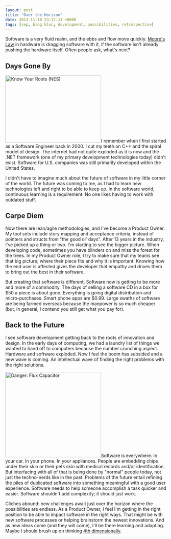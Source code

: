 ```yaml
---
layout: post
title: "Over the Horizon"
date: 2013-11-10 23:17:13 +0000
tags: [sep, blog bloc, development, possibilities, retrospective]
---
```

Software is a very fluid realm, and the ebbs and flow move quickly. <a href="http://en.wikipedia.org/wiki/Moore's_law">Moore's Law</a> in hardware is dragging software with it, if the software isn't already pushing the hardware itself. Often people ask, what's next?

<h2>Days Gone By</h2>
<img class="alignright size-medium wp-image-4048" alt="Know Your Roots (NES)" src="wp-content/uploads/2013/11/nes_roots-300x209.jpg" width="300" height="209" />I remember when I first started as a Software Engineer back in 2000. I cut my teeth on C++ and the spiral model of design. The internet had not quite exploded as it is now and the .NET framework (one of my primary development technologies today) didn't exist. Software for U.S. companies was still primarily developed within the United States.

I didn't have to imagine much about the future of software in my little corner of the world. The future was coming to me, as I had to learn new technologies left and right to be able to keep up. In the software world, continuous learning is a requirement. No one likes having to work with outdated stuff.
<h2>Carpe Diem</h2>
Now there are lean/agile methodologies, and I've become a Product Owner. My tool sets include story mapping and acceptance criteria, instead of pointers and structs from "the good ol' days". After 13 years in the industry, I've picked up a thing or two. I'm starting to see the bigger picture. When developing code, sometimes you have blinders on and miss the forest for the trees. In my Product Owner role, I try to make sure that my teams see that big picture; where their piece fits and why it is important. Knowing how the end user is affected gives the developer that empathy and drives them to bring out the best in their software.

But creating that software is different. Software now is getting to be more and more of a commodity. The days of selling a software CD in a box for $50 a piece is about gone. Everything is going digital distribution and micro-purchases. Smart phone apps are $0.99. Large swaths of software are being farmed overseas because the manpower is so much cheaper (but, in general, I contend you still get what you pay for).
<h2>Back to the Future</h2>
I see software development getting back to the roots of innovation and design. In the early days of computing, we had a laundry list of things we wanted to hand off to computers because the number crunching aspect. Hardware and software exploded. Now I feel the boom has subsided and a new wave is coming. An intellectual wave of finding the right problems with the right solutions.

<img class="alignright size-full wp-image-4047" alt="Danger: Flux Capacitor" src="wp-content/uploads/2013/11/danger_flux_capacitor.jpg" width="300" height="266" />Software is everywhere. In your car. In your phone. In your appliances. People are embedding chips under their skin or their pets skin with medical records and/or identification. But interfacing with all of that is being done by "normal" people today, not just the techno-nerds like in the past. Problems of the future entail refining the piles of duplicated software into something meaningful with a good user experience. Software needs to help someone accomplish a task quicker and easier. Software shouldn't add complexity; it should just work.

Cliches abound: new challenges await just over the horizon where the possibilities are endless. As a Product Owner, I feel I'm getting in the right position to be able to impact software in the right ways. That might be with new software processes or helping brainstorm the newest innovations. And as new ideas come (and they will come), I'll be there learning and adapting. Maybe I should brush up on thinking <a href="http://www.youtube.com/watch?v=63KOboifCig&amp;list=PLF0CD942567FA7CC2&amp;index=1" title="You're not thinking 4th dimensionally">4th dimensionally</a>.
